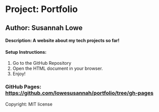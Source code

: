 # Project: Portfolio
## Author: Susannah Lowe
#### Description: A website about my tech projects so far!

#### Setup Instructions:

1. Go to the GitHub Repository
2. Open the HTML document in your browser.
3. Enjoy!

### GitHub Pages: https://github.com/lowesusannah/portfolio/tree/gh-pages

Copyright: MIT license
